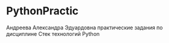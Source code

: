 # PythonPractic
Андреева Александра Эдуардовна
практические задания по дисциплине Стек технологий Python
